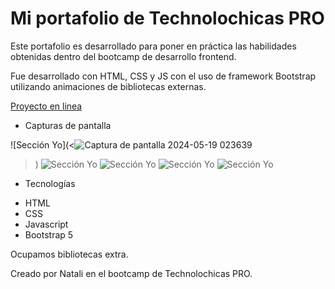 # Mi portafolio de Technolochicas PRO

Este portafolio es desarrollado para poner en práctica las habilidades obtenidas dentro del bootcamp de desarrollo frontend.

Fue desarrollado con HTML, CSS y JS con el uso de framework Bootstrap utilizando animaciones de bibliotecas externas.

[Proyecto en linea](https://664a14aaabb34acf2ec6e5fa--golden-duckanoo-0e0e8a.netlify.app/)

- Capturas de pantalla

![Sección Yo](<![Captura de pantalla 2024-05-19 023639](https://github.com/Nata1920/TECNOLOCHICAS/assets/168685391/887090dd-6722-4498-a868-739bd79ee4a2)
>)
![Sección Yo](<d:\Captura de pantalla 2024-05-19 023726.png>)
![Sección Yo](<d:\Captura de pantalla 2024-05-19 023808.png>)
![Sección Yo](<d:\Captura de pantalla 2024-05-19 024002.png>)
![Sección Yo](<d:\Captura de pantalla 2024-05-19 024059.png>)


- Tecnologías

* HTML
* CSS
* Javascript
* Bootstrap 5

Ocupamos bibliotecas extra.

Creado por Natali en el bootcamp de Technolochicas PRO.
